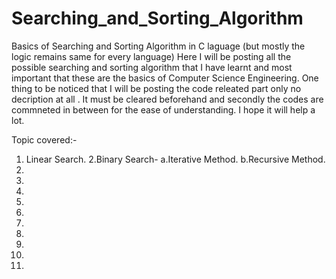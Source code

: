 # Searching_and_Sorting_Algorithm
Basics of Searching and Sorting Algorithm in C laguage (but mostly the logic remains same for every language)
Here I will be posting all the possible searching and sorting algorithm that I have learnt and most important that these are the basics of Computer Science Engineering.
One thing to be noticed that I will be posting the code releated part only no decription at all . It must be cleared beforehand and secondly the codes are commneted in between for the ease of understanding.
I hope it will help a lot.

Topic covered:-

 1. Linear Search.
 2.Binary Search-
   a.Iterative Method.
   b.Recursive Method.
 3.
 4.
 5.
 6.
 7.
 8.
 9.
10.
11.
12.
